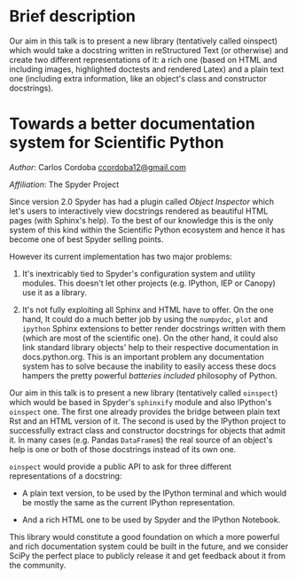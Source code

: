 <!-- -*- mode: markdown; mode: flyspell; mode: auto-fill -*- -->


# Brief description

Our aim in this talk is to present a new library (tentatively called oinspect)
which would take a docstring written in reStructured Text (or otherwise) and
create two different representations of it: a rich one (based on HTML and
including images, highlighted doctests and rendered Latex) and a plain text one
(including extra information, like an object's class and constructor
docstrings).


# Towards a better documentation system for Scientific Python

*Author*: Carlos Cordoba <ccordoba12@gmail.com>

*Affiliation*: The Spyder Project


Since version 2.0 Spyder has had a plugin called *Object Inspector* which let's
users to interactively view docstrings rendered as beautiful HTML pages (with
Sphinx's help). To the best of our knowledge this is the only system of this
kind within the Scientific Python ecosystem and hence it has become one of best
Spyder selling points.

However its current implementation has two major problems:

1. It's inextricably tied to Spyder's configuration system and utility
modules. This doesn't let other projects (e.g. IPython, IEP or Canopy) use it
as a library.

2. It's not fully exploiting all Sphinx and HTML have to offer. On the one
hand, It could do a much better job by using the `numpydoc`, `plot` and
`ipython` Sphinx extensions to better render docstrings written with them
(which are most of the scientific one). On the other hand, it could also link
standard library objects' help to their respective documentation in
docs.python.org. This is an important problem any documentation system has to
solve because the inability to easily access these docs hampers the pretty
powerful *batteries included* philosophy of Python.

Our aim in this talk is to present a new library (tentatively called
`oinspect`) which would be based in Spyder's `sphinxify` module and also
IPython's `oinspect` one. The first one already provides the bridge between
plain text Rst and an HTML version of it. The second is used by the IPython
project to successfully extract class and constructor docstrings for objects
that admit it. In many cases (e.g. Pandas `DataFrame`s) the real source of an
object's help is one or both of those docstrings instead of its own one.

`oinspect` would provide a public API to ask for three different
representations of a docstring:

- A plain text version, to be used by the IPython terminal and which would be
  mostly the same as the current IPython representation.

- And a rich HTML one to be used by Spyder and the IPython Notebook.

This library would constitute a good foundation on which a more powerful and
rich documentation system could be built in the future, and we consider SciPy
the perfect place to publicly release it and get feedback about it from the
community.



<!--  LocalWords:  Spyder css numpy Scipy MathJax metadata Mathematica Ipython
 -->
<!--  LocalWords:  Ipython's LocalWords IPython's accesible docstring IPython
 -->
<!-- LocalWords: IDE plugin docstrings lookfor ccordoba gmail Spyder's IEP Rst
 -->
<!--  LocalWords: sphinxify markdown flyspell oinspect numpydoc ipython API
 -->
<!--  LocalWords:  DataFrame qtconsole SciPy frontend reStructured Javascript
 -->
